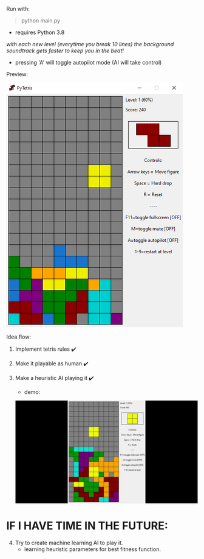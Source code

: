 Run with:
> python main.py

- requires Python 3.8

_with each new level (everytime you break 10 lines) the background soundtrack gets faster to keep you in the beat!_

* pressing 'A' will toggle autopilot mode (AI will take control)

Preview:

![](preview.png)

Idea flow:
1. Implement tetris rules ✔️
2. Make it playable as human ✔️
3. Make a heuristic AI playing it ✔️
    * demo:
    
     ![AI-DEMO](./tetris-ai.gif)
# IF I HAVE TIME IN THE FUTURE:
4. Try to create machine learning AI to play it.
    * learning heuristic parameters for best fitness function.